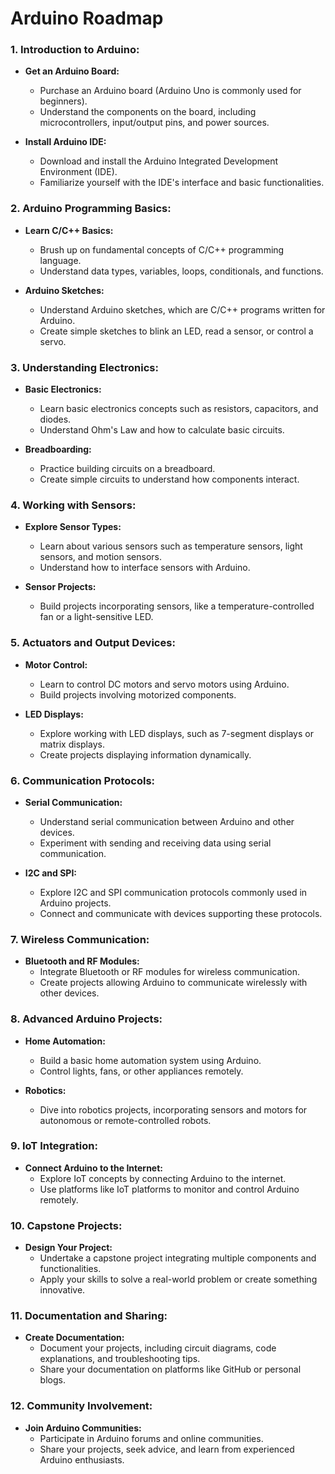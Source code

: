 # Arduino Roadmap

### 1\. **Introduction to Arduino:**

*   **Get an Arduino Board:**
    
    *   Purchase an Arduino board (Arduino Uno is commonly used for beginners).
    *   Understand the components on the board, including microcontrollers, input/output pins, and power sources.
*   **Install Arduino IDE:**
    
    *   Download and install the Arduino Integrated Development Environment (IDE).
    *   Familiarize yourself with the IDE's interface and basic functionalities.

### 2\. **Arduino Programming Basics:**

*   **Learn C/C++ Basics:**
    
    *   Brush up on fundamental concepts of C/C++ programming language.
    *   Understand data types, variables, loops, conditionals, and functions.
*   **Arduino Sketches:**
    
    *   Understand Arduino sketches, which are C/C++ programs written for Arduino.
    *   Create simple sketches to blink an LED, read a sensor, or control a servo.

### 3\. **Understanding Electronics:**

*   **Basic Electronics:**
    
    *   Learn basic electronics concepts such as resistors, capacitors, and diodes.
    *   Understand Ohm's Law and how to calculate basic circuits.
*   **Breadboarding:**
    
    *   Practice building circuits on a breadboard.
    *   Create simple circuits to understand how components interact.

### 4\. **Working with Sensors:**

*   **Explore Sensor Types:**
    
    *   Learn about various sensors such as temperature sensors, light sensors, and motion sensors.
    *   Understand how to interface sensors with Arduino.
*   **Sensor Projects:**
    
    *   Build projects incorporating sensors, like a temperature-controlled fan or a light-sensitive LED.

### 5\. **Actuators and Output Devices:**

*   **Motor Control:**
    
    *   Learn to control DC motors and servo motors using Arduino.
    *   Build projects involving motorized components.
*   **LED Displays:**
    
    *   Explore working with LED displays, such as 7-segment displays or matrix displays.
    *   Create projects displaying information dynamically.

### 6\. **Communication Protocols:**

*   **Serial Communication:**
    
    *   Understand serial communication between Arduino and other devices.
    *   Experiment with sending and receiving data using serial communication.
*   **I2C and SPI:**
    
    *   Explore I2C and SPI communication protocols commonly used in Arduino projects.
    *   Connect and communicate with devices supporting these protocols.

### 7\. **Wireless Communication:**

*   **Bluetooth and RF Modules:**
    *   Integrate Bluetooth or RF modules for wireless communication.
    *   Create projects allowing Arduino to communicate wirelessly with other devices.

### 8\. **Advanced Arduino Projects:**

*   **Home Automation:**
    
    *   Build a basic home automation system using Arduino.
    *   Control lights, fans, or other appliances remotely.
*   **Robotics:**
    
    *   Dive into robotics projects, incorporating sensors and motors for autonomous or remote-controlled robots.

### 9\. **IoT Integration:**

*   **Connect Arduino to the Internet:**
    *   Explore IoT concepts by connecting Arduino to the internet.
    *   Use platforms like IoT platforms to monitor and control Arduino remotely.

### 10\. **Capstone Projects:**

*   **Design Your Project:**
    *   Undertake a capstone project integrating multiple components and functionalities.
    *   Apply your skills to solve a real-world problem or create something innovative.

### 11\. **Documentation and Sharing:**

*   **Create Documentation:**
    *   Document your projects, including circuit diagrams, code explanations, and troubleshooting tips.
    *   Share your documentation on platforms like GitHub or personal blogs.

### 12\. **Community Involvement:**

*   **Join Arduino Communities:**
    *   Participate in Arduino forums and online communities.
    *   Share your projects, seek advice, and learn from experienced Arduino enthusiasts.